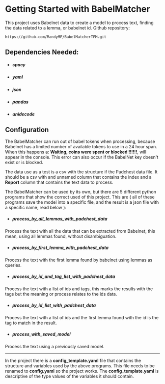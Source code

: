 # Getting Started with BabelMatcher

This project uses Babelnet data to create a model to process text, finding the data related to a lemma, or babelnet id. Github repository:

``` bash
https://github.com/MandyMF/BabelMatcherTFM.git
```

## Dependencies Needed:

* ##### spacy
* ##### yaml
* ##### json
* ##### pandas
* ##### unidecode


## Configuration

The BabelMatcher can run out of babel tokens when processing, because Babelnet has a limited number of available tokens to use in a 24 hour span.
When this happens a: **Waiting, coins were spent or blocked !!!!!!**, will appear in the console. This error can also occur if the BabelNet key doesn't exist or is blocked.

The data use as a test is a csv with the structure if the Padchest data file. It should be a csv with and unnamed column that contains the index and a **Report** column that contains the text data to process. 

The BabelMatcher can be used by its own, but there are 5 different python programs that show the correct used of this project. This are ( all of these programs save the model into a specific file, and the result is a json file with a specific name, read below ):

* ##### process_by_all_lemmas_with_padchest_data

Process the text with all the data that can be extracted from Babelnet, this mean, using all lemmas found, without disambiguation.

* ##### process_by_first_lemma_with_padchest_data

Process the text with the first lemma found by babelnet using lemmas as queries.

* ##### process_by_id_and_tag_list_with_padchest_data

Process the text with a list of ids and tags, this marks the results with the tags but the meaning or process relates to the ids data.

* ##### process_by_id_list_with_padchest_data

Process the text with a list of ids and the first lemma found with the id is the tag to match in the result.

* ##### process_with_saved_model

Process the text using a previously saved model.

---

In the project there is a **config_template.yaml** file that contains the structure and variables used by the above programs. This file needs to be renamed to **config.yaml** so the project works. The **config_template.yaml** is descriptive of the type values of the variables it should contain.
